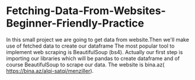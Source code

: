 # Fetching-Data-From-Websites-Beginner-Friendly-Practice
In this small project we are going to get data from website.Then we'll make use of fetched data to create our dataframe
The most popular tool to implement web scraping is BeautifulSoup (bs4). 
Actually our first step is importing our libraries which will be pandas to create dataframe and of course BeautifulSoup to scrape our data.
The website is bina.az( https://bina.az/alqi-satqi/menziller).
